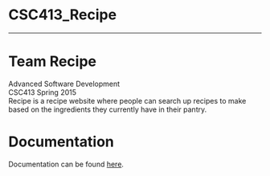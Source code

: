 # CSC413_Recipe
---
# Team Recipe
Advanced Software Development<br>
CSC413 Spring 2015<br>
Recipe is a recipe website where people can search up recipes to make based on the ingredients they currently have in their pantry.

# Documentation
Documentation can be found [here](http://commissionergordon.github.io/Recipe/).
